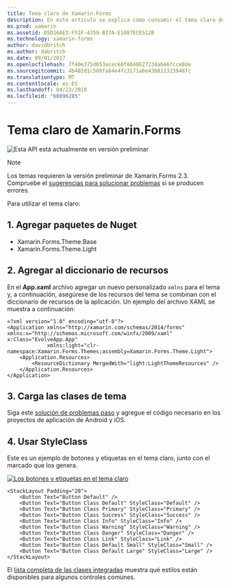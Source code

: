 ```yaml
---
title: Tema claro de Xamarin.Forms
description: En este artículo se explica cómo consumir el tema claro de Xamarin.Forms en una aplicación.
ms.prod: xamarin
ms.assetid: D5D16AE3-F51F-4359-B37A-E1087ECE512B
ms.technology: xamarin-forms
author: davidbritch
ms.author: dabritch
ms.date: 09/01/2017
ms.openlocfilehash: 7f40e375d653acec60f8848627234ab46fcce8de
ms.sourcegitcommit: 4b402d1c508fa84e4fc3171a6e43b811323948fc
ms.translationtype: MT
ms.contentlocale: es-ES
ms.lasthandoff: 04/23/2019
ms.locfileid: "60896285"
---
```

# <a name="xamarinforms-light-theme"></a>Tema claro de Xamarin.Forms

![](~/media/shared/preview.png "Esta API está actualmente en versión preliminar")

> [!NOTE]
> Los temas requieren la versión preliminar de Xamarin.Forms 2.3. Compruebe el [sugerencias para solucionar problemas](~/xamarin-forms/user-interface/themes/index.md) si se producen errores.

Para utilizar el tema claro:

## <a name="1-add-nuget-packages"></a>1. Agregar paquetes de Nuget

* Xamarin.Forms.Theme.Base
* Xamarin.Forms.Theme.Light

## <a name="2-add-to-the-resource-dictionary"></a>2. Agregar al diccionario de recursos

En el **App.xaml** archivo agregar un nuevo personalizado `xmlns` para el tema y, a continuación, asegúrese de los recursos del tema se combinan con el diccionario de recursos de la aplicación.
Un ejemplo del archivo XAML se muestra a continuación:

```xaml
<?xml version="1.0" encoding="utf-8"?>
<Application xmlns="http://xamarin.com/schemas/2014/forms" xmlns:x="http://schemas.microsoft.com/winfx/2009/xaml" x:Class="EvolveApp.App"
             xmlns:light="clr-namespace:Xamarin.Forms.Themes;assembly=Xamarin.Forms.Theme.Light">
    <Application.Resources>
        <ResourceDictionary MergedWith="light:LightThemeResources" />
    </Application.Resources>
</Application>
```

## <a name="3-load-theme-classes"></a>3. Carga las clases de tema

Siga este [solución de problemas paso](~/xamarin-forms/user-interface/themes/index.md) y agregue el código necesario en los proyectos de aplicación de Android y iOS.

## <a name="4-use-styleclass"></a>4. Usar StyleClass

Este es un ejemplo de botones y etiquetas en el tema claro, junto con el marcado que los genera.

[![](light-images/light-theme-sml.png "Los botones y etiquetas en el tema claro")](light-images/light-theme.png#lightbox "botones y etiquetas en el tema claro")

```xaml
<StackLayout Padding="20">
    <Button Text="Button Default" />
    <Button Text="Button Class Default" StyleClass="Default" />
    <Button Text="Button Class Primary" StyleClass="Primary" />
    <Button Text="Button Class Success" StyleClass="Success" />
    <Button Text="Button Class Info" StyleClass="Info" />
    <Button Text="Button Class Warning" StyleClass="Warning" />
    <Button Text="Button Class Danger" StyleClass="Danger" />
    <Button Text="Button Class Link" StyleClass="Link" />
    <Button Text="Button Class Default Small" StyleClass="Small" />
    <Button Text="Button Class Default Large" StyleClass="Large" />
</StackLayout>
```

El [lista completa de las clases integradas](~/xamarin-forms/user-interface/themes/index.md) muestra qué estilos están disponibles para algunos controles comunes.
